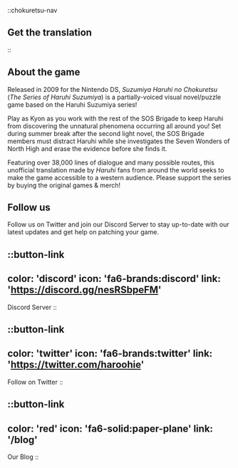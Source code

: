 ::chokuretsu-nav
## Get the translation
::

## About the game
Released in 2009 for the Nintendo DS, *Suzumiya Haruhi no Chokuretsu* (*The Series of Haruhi Suzumiya*) is a partially-voiced visual novel/puzzle game based on the Haruhi Suzumiya series!

Play as Kyon as you work with the rest of the SOS Brigade to keep Haruhi from discovering the unnatural phenomena occurring all around you! Set during summer break after the second light novel, the SOS Brigade members must distract Haruhi while she investigates the Seven Wonders of North High and erase the evidence before she finds it.

Featuring over 38,000 lines of dialogue and many possible routes, this unofficial translation made by *Haruhi* fans from around the world seeks to make the game accessible to a western audience. Please support the series by buying the original games & merch!

## Follow us
Follow us on Twitter and join our Discord Server to stay up-to-date with our latest updates and get help on patching your game.

<!-- Twitter and discord buttons -->
::button-link
---
color: 'discord'
icon: 'fa6-brands:discord'
link: 'https://discord.gg/nesRSbpeFM'
---
Discord Server
::

::button-link
---
color: 'twitter'
icon: 'fa6-brands:twitter'
link: 'https://twitter.com/haroohie'
---
Follow on Twitter
::

::button-link
---
color: 'red'
icon: 'fa6-solid:paper-plane'
link: '/blog'
---
Our Blog
::